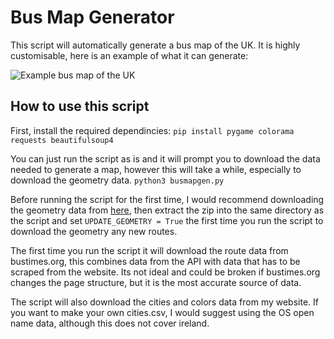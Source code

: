 # Bus Map Generator
This script will automatically generate a bus map of the UK. It is highly customisable, here is an example of what it can generate:

![Example bus map of the UK](https://verumignis.com/busmapgen-example.png)

## How to use this script
First, install the required dependincies:
`pip install pygame colorama requests beautifulsoup4`

You can just run the script as is and it will prompt you to download the data needed to generate a map, however this will take a while, especially to download the geometry data.
`python3 busmapgen.py`

Before running the script for the first time, I would recommend downloading the geometry data from [here](https://nextcloud.verumignis.com/index.php/s/FaHQJARTWecQjKn), then extract the zip into the same directory as the script and set `UPDATE_GEOMETRY = True` the first time you run the script to download the geometry any new routes.

The first time you run the script it will download the route data from bustimes.org, this combines data from the API with data that has to be scraped from the website. Its not ideal and could be broken if bustimes.org changes the page structure, but it is the most accurate source of data.

The script will also download the cities and colors data from my website. If you want to make your own cities.csv, I would suggest using the OS open name data, although this does not cover ireland.
